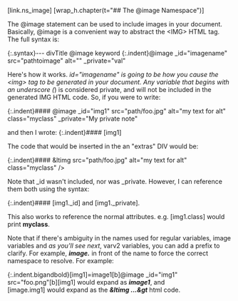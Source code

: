 [link.ns_image]
[wrap_h.chapter(t="## The @image Namespace")]

The @image statement can be used to include images in your document. Basically, @image is a convenient way to abstract the &lt;IMG&gt; HTML tag. The full syntax is:

{:.syntax}--- divTitle @image keyword
    {:.indent}@image _id="imagename" src="pathtoimage" alt="" _private="val"

Here's how it works. _id="imagename" is going to be how you cause the &lt;img&gt; tag to be generated in your document. Any variable that begins with an underscore (_) is considered private, and will not be included in the generated IMG HTML code. So, if you were to write:

{:.indent}#### @image _id="img1" src="path/foo.jpg" alt="my text for alt" class="myclass" _private="My private note"

and then I wrote:
{:.indent}#### [img1]

The code that would be inserted in the an "extras" DIV would be:

{:.indent}#### &ltimg src="path/foo.jpg" alt="my text for alt" class="myclass" /&gt;

Note that _id wasn't included, nor was _private. However, I can reference them both using the syntax:

{:.indent}#### &#91;img1._id] and &#91;img1._private].

This also works to reference the normal attributes. e.g. &#91;img1.class] would print **myclass**.

Note that if there's ambiguity in the names used for regular variables, image variables and *as you'll see next*, varv2 variables, you can add a prefix to clarify. For example, ***image.*** in front of the name to force the correct namespace to resolve. For example:

{:.indent.bigandbold}&#91;img1]=image1[b]@image _id="img1" \
    src="foo.png"[b]&#91;img1] would expand as ***image1***, and \
    &#91;image.img1] would expand as the ***&ltimg ...&gt*** html code.

